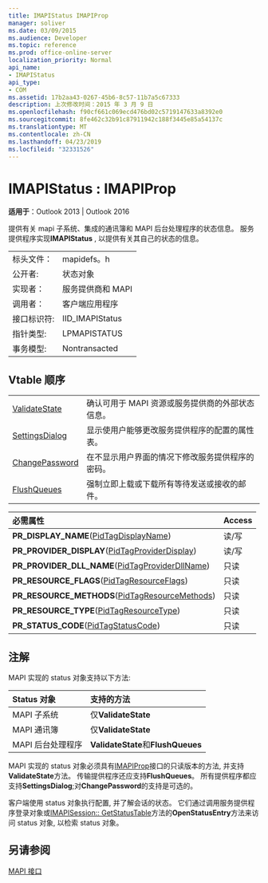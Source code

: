 ```yaml
---
title: IMAPIStatus IMAPIProp
manager: soliver
ms.date: 03/09/2015
ms.audience: Developer
ms.topic: reference
ms.prod: office-online-server
localization_priority: Normal
api_name:
- IMAPIStatus
api_type:
- COM
ms.assetid: 17b2aa43-0267-45b6-8c57-11b7a5c67333
description: 上次修改时间：2015 年 3 月 9 日
ms.openlocfilehash: f90cf661c069ecd476bd02c5719147633a8392e0
ms.sourcegitcommit: 8fe462c32b91c87911942c188f3445e85a54137c
ms.translationtype: MT
ms.contentlocale: zh-CN
ms.lasthandoff: 04/23/2019
ms.locfileid: "32331526"
---
```

# <a name="imapistatus--imapiprop"></a>IMAPIStatus : IMAPIProp

  
  
**适用于**：Outlook 2013 | Outlook 2016 
  
提供有关 mapi 子系统、集成的通讯簿和 MAPI 后台处理程序的状态信息。 服务提供程序实现**IMAPIStatus** , 以提供有关其自己的状态的信息。 
  
|||
|:-----|:-----|
|标头文件：  <br/> |mapidefs。h  <br/> |
|公开者:  <br/> |状态对象  <br/> |
|实现者：  <br/> |服务提供商和 MAPI  <br/> |
|调用者：  <br/> |客户端应用程序  <br/> |
|接口标识符:  <br/> |IID_IMAPIStatus  <br/> |
|指针类型:  <br/> |LPMAPISTATUS  <br/> |
|事务模型:  <br/> |Nontransacted  <br/> |
   
## <a name="vtable-order"></a>Vtable 顺序

|||
|:-----|:-----|
|[ValidateState](imapistatus-validatestate.md) <br/> |确认可用于 MAPI 资源或服务提供商的外部状态信息。  <br/> |
|[SettingsDialog](imapistatus-settingsdialog.md) <br/> |显示使用户能够更改服务提供程序的配置的属性表。  <br/> |
|[ChangePassword](imapistatus-changepassword.md) <br/> |在不显示用户界面的情况下修改服务提供程序的密码。  <br/> |
|[FlushQueues](imapistatus-flushqueues.md) <br/> |强制立即上载或下载所有等待发送或接收的邮件。  <br/> |
   
|**必需属性**|**Access**|
|:-----|:-----|
|**PR_DISPLAY_NAME**([PidTagDisplayName](pidtagdisplayname-canonical-property.md))  <br/> |读/写  <br/> |
|**PR_PROVIDER_DISPLAY**([PidTagProviderDisplay](pidtagproviderdisplay-canonical-property.md))  <br/> |读/写  <br/> |
|**PR_PROVIDER_DLL_NAME**([PidTagProviderDllName](pidtagproviderdllname-canonical-property.md))  <br/> |只读  <br/> |
|**PR_RESOURCE_FLAGS**([PidTagResourceFlags](pidtagresourceflags-canonical-property.md))  <br/> |只读  <br/> |
|**PR_RESOURCE_METHODS**([PidTagResourceMethods](pidtagresourcemethods-canonical-property.md))  <br/> |只读  <br/> |
|**PR_RESOURCE_TYPE**([PidTagResourceType](pidtagresourcetype-canonical-property.md))  <br/> |只读  <br/> |
|**PR_STATUS_CODE**([PidTagStatusCode](pidtagstatuscode-canonical-property.md))  <br/> |只读  <br/> |
   
## <a name="remarks"></a>注解

MAPI 实现的 status 对象支持以下方法:
  
|**Status 对象**|**支持的方法**|
|:-----|:-----|
|MAPI 子系统  <br/> |仅**ValidateState**  <br/> |
|MAPI 通讯簿  <br/> |仅**ValidateState**  <br/> |
|MAPI 后台处理程序  <br/> |**ValidateState**和**FlushQueues** <br/> |
   
MAPI 实现的 status 对象必须具有[IMAPIProp](imapipropiunknown.md)接口的只读版本的方法, 并支持**ValidateState**方法。 传输提供程序还应支持**FlushQueues**。 所有提供程序都应支持**SettingsDialog**;对**ChangePassword**的支持是可选的。 
  
客户端使用 status 对象执行配置, 并了解会话的状态。 它们通过调用服务提供程序登录对象或[IMAPISession:: GetStatusTable](imapisession-getstatustable.md)方法的**OpenStatusEntry**方法来访问 status 对象, 以检索 status 对象。 
  
## <a name="see-also"></a>另请参阅



[MAPI 接口](mapi-interfaces.md)


